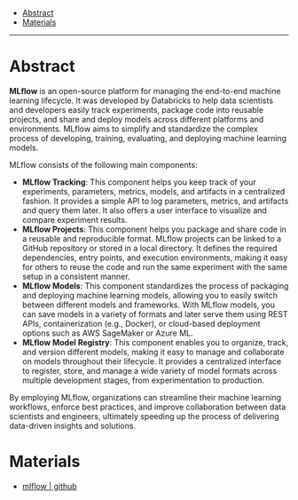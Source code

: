 - [Abstract](#abstract)
- [Materials](#materials)

-----

# Abstract

**MLflow** is an open-source platform for managing the end-to-end machine learning
lifecycle. It was developed by Databricks to help data scientists and developers
easily track experiments, package code into reusable projects, and share and
deploy models across different platforms and environments. MLflow aims to
simplify and standardize the complex process of developing, training,
evaluating, and deploying machine learning models.

MLflow consists of the following main components:

- **MLflow Tracking**: This component helps you keep track of your experiments,
  parameters, metrics, models, and artifacts in a centralized fashion. It
  provides a simple API to log parameters, metrics, and artifacts and query them
  later. It also offers a user interface to visualize and compare experiment
  results.
- **MLflow Projects**: This component helps you package and share code in a
  reusable and reproducible format. MLflow projects can be linked to a GitHub
  repository or stored in a local directory. It defines the required
  dependencies, entry points, and execution environments, making it easy for
  others to reuse the code and run the same experiment with the same setup in a
  consistent manner.
- **MLflow Models**: This component standardizes the process of packaging and
  deploying machine learning models, allowing you to easily switch between
  different models and frameworks. With MLflow models, you can save models in a
  variety of formats and later serve them using REST APIs, containerization
  (e.g., Docker), or cloud-based deployment options such as AWS SageMaker or
  Azure ML.
- **MLflow Model Registry**: This component enables you to organize, track, and
  version different models, making it easy to manage and collaborate on models
  throughout their lifecycle. It provides a centralized interface to register,
  store, and manage a wide variety of model formats across multiple development
  stages, from experimentation to production.

By employing MLflow, organizations can streamline their machine learning
workflows, enforce best practices, and improve collaboration between data
scientists and engineers, ultimately speeding up the process of delivering
data-driven insights and solutions.

# Materials

- [mlflow | github](https://github.com/mlflow/mlflow/)

